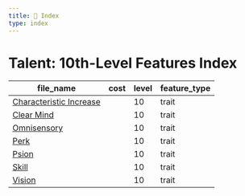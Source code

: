```yaml
---
title: 📑 Index
type: index
---
```


# Talent: 10th-Level Features Index

| file_name                                            | cost | level | feature_type |
| ---------------------------------------------------- | ---- | ----- | ------------ |
| [Characteristic Increase](Characteristic%20Increase) |      | 10    | trait        |
| [Clear Mind](Clear%20Mind)                           |      | 10    | trait        |
| [Omnisensory](Omnisensory)                           |      | 10    | trait        |
| [Perk](Perk)                                         |      | 10    | trait        |
| [Psion](Psion)                                       |      | 10    | trait        |
| [Skill](Skill)                                       |      | 10    | trait        |
| [Vision](Vision)                                     |      | 10    | trait        |
